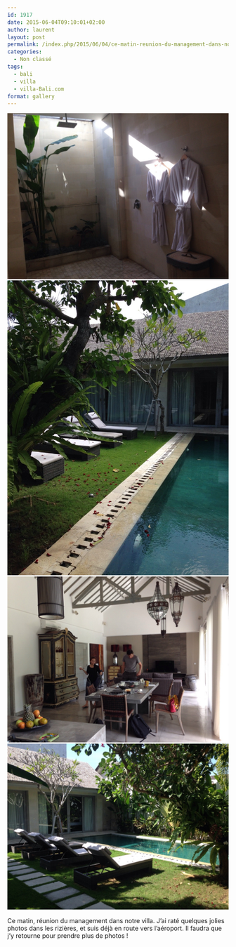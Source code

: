 ```yaml
---
id: 1917
date: 2015-06-04T09:10:01+02:00
author: laurent
layout: post
permalink: /index.php/2015/06/04/ce-matin-reunion-du-management-dans-notre-villa/
categories:
  - Non classé
tags:
  - bali
  - villa
  - villa-Bali.com
format: gallery
---
```

<img src="/images/2015/06/tumblr_npexgphIeb1uuvt0bo1_1280.jpg" />
<img src="/images/2015/06/tumblr_npexgphIeb1uuvt0bo2_1280.jpg" />
<img src="/images/2015/06/tumblr_npexgphIeb1uuvt0bo3_1280.jpg" />
<img src="/images/2015/06/tumblr_npexgphIeb1uuvt0bo4_1280.jpg" />

Ce matin, réunion du management dans notre villa. J&rsquo;ai raté quelques jolies photos dans les rizières, et suis déjà en route vers l&rsquo;aéroport. Il faudra que j&rsquo;y retourne pour prendre plus de photos !